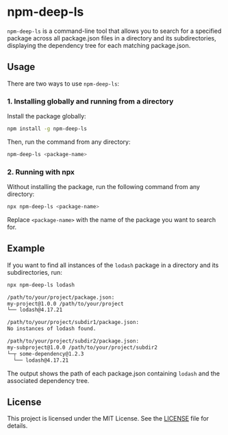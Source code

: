 # npm-deep-ls

`npm-deep-ls` is a command-line tool that allows you to search for a specified package across all package.json files in a directory and its subdirectories, displaying the dependency tree for each matching package.json.

## Usage

There are two ways to use `npm-deep-ls`:

### 1. Installing globally and running from a directory

Install the package globally:

```sh
npm install -g npm-deep-ls
```

Then, run the command from any directory:

```sh
npm-deep-ls <package-name>
```

### 2. Running with npx

Without installing the package, run the following command from any directory:

```sh
npx npm-deep-ls <package-name>
```

Replace `<package-name>` with the name of the package you want to search for.

## Example

If you want to find all instances of the `lodash` package in a directory and its subdirectories, run:

```sh
npx npm-deep-ls lodash
```

```sh
/path/to/your/project/package.json:
my-project@1.0.0 /path/to/your/project
└── lodash@4.17.21

/path/to/your/project/subdir1/package.json:
No instances of lodash found.

/path/to/your/project/subdir2/package.json:
my-subproject@1.0.0 /path/to/your/project/subdir2
└─┬ some-dependency@1.2.3
  └── lodash@4.17.21
```

The output shows the path of each package.json containing `lodash` and the associated dependency tree.

## License

This project is licensed under the MIT License. See the [LICENSE](LICENSE) file for details.

